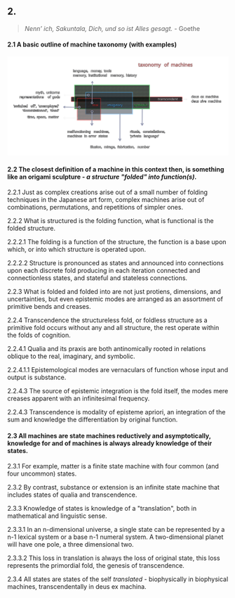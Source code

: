 ## 2.

> _Nenn’ ich, Sakuntala, Dich, und so ist Alles gesagt._ - Goethe

#### 2.1 A basic outline of machine taxonomy (with examples)
![tom](../../../../attachments/taxonomy_of_machines.svg) 


#### 2.2 The closest definition of a machine in this context then, is something like an origami sculpture - _a structure "folded" into function(s)_.

2.2.1 Just as complex creations arise out of a small number of folding techniques in the Japanese art form, complex machines arise out of combinations, permutations, and repetitions of simpler ones.

2.2.2 What is structured is the folding function, what is functional is the folded structure.

2.2.2.1 The folding is a function of the structure, the function is a base upon which, or into which structure is operated upon.

2.2.2.2 Structure is pronounced as states and announced into connections upon each discrete fold producing in each iteration connected and connectionless states, and stateful and stateless connections. 

2.2.3 What is folded and folded into are not just protiens, dimensions, and uncertainties, but even epistemic modes are arranged as an assortment of primitive bends and creases.

2.2.4 Transcendence the structureless fold, or foldless structure as a primitive fold occurs without any and all structure, the rest operate within the folds of cognition.

2.2.4.1 Qualia and its praxis are both antinomically rooted in relations oblique to the real, imaginary, and symbolic. 

2.2.4.1.1 Epistemological modes are vernaculars of function whose input and output is substance. 

2.2.4.3 The source of epistemic integration is the fold itself, the modes mere creases apparent with an infinitesimal frequency. 

2.2.4.3 Transcendence is modality of episteme apriori, an integration of the sum and knowledge the differentiation by original function.


#### 2.3 All machines are state machines reductively and asymptotically, knowledge for and of machines is always already knowledge of their states.

2.3.1 For example, matter is a finite state machine with four common (and four uncommon) states.

2.3.2 By contrast, substance or extension is an infinite state machine that includes states of qualia and transcendence.

2.3.3 Knowledge of states is knowledge of a "translation", both in mathematical and linguistic sense.

2.3.3.1 In an n-dimensional universe, a single state can be represented by a n-1 lexical system or a base n-1 numeral system. A two-dimensional planet will have one pole, a three dimensional two.

2.3.3.2 This loss in translation is always the loss of original state, this loss represents the primordial fold, the genesis of transcendence.

2.3.4 All states are states of the self _translated_ - biophysically in biophysical machines, transcendentally in deus ex machina.
